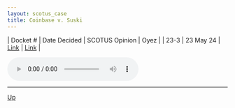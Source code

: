 ```yaml
---
layout: scotus_case
title: Coinbase v. Suski
---
```


| Docket # | Date Decided | SCOTUS Opinion | Oyez |
| 23-3 | 23 May 24 | [Link](https://www.supremecourt.gov/opinions/23pdf/602us1r26_k537.pdf) | [Link](https://www.oyez.org/cases/2023/23-3) |

<audio controls>
   <source src='./resources/23-3.mp3' type='audio/mpeg'>
</audio>

<object data='./resources/23-3.pdf' type='application/pdf'></object>

---

[Up](./README.md)
